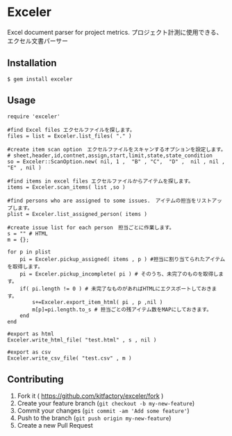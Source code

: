 # Exceler

Excel document parser for project metrics.
プロジェクト計測に使用できる、エクセル文書パーサー

## Installation

    $ gem install exceler

## Usage

```
require 'exceler'

#find Excel files エクセルファイルを探します。
files = list = Exceler.list_files( "." )

#create item scan option　エクセルファイルをスキャンするオプションを設定します。
# sheet,header,id,contnet,assign,start,limit,state,state_condition
so = Exceler::ScanOption.new( nil, 1 ,  "B" , "C",  "D" ,  nil , nil , "E" , nil )

#find items in excel files エクセルファイルからアイテムを探します。
items = Exceler.scan_items( list ,so )
	
#find persons who are assigned to some issues.　アイテムの担当をリストアップします。
plist = Exceler.list_assigned_person( items )
	
#create issue list for each person　担当ごとに作業します。
s = "" # HTML
m = {};	

for p in plist
	pi = Exceler.pickup_assigned( items , p ) #担当に割り当てられたアイテムを取得します。
	pi = Exceler.pickup_incomplete( pi ) # そのうち、未完了のものを取得します。
	if( pi.length != 0 ) # 未完了なものがあればHTMLにエクスポートしておきます。
		s+=Exceler.export_item_html( pi , p ,nil )
		m[p]=pi.length.to_s	# 担当ごとの残アイテム数をMAPにしておきます。
	end
end
	
#export as html	
Exceler.write_html_file( "test.html" , s , nil )

#export as csv
Exceler.write_csv_file( "test.csv" , m )

```

## Contributing

1. Fork it ( https://github.com/kitfactory/exceler/fork )
2. Create your feature branch (`git checkout -b my-new-feature`)
3. Commit your changes (`git commit -am 'Add some feature'`)
4. Push to the branch (`git push origin my-new-feature`)
5. Create a new Pull Request
